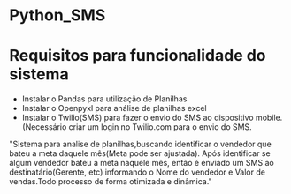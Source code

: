 # Python_SMS
# Requisitos para funcionalidade do sistema
- Instalar o Pandas para utilização de Planilhas
- Instalar o Openpyxl para análise de planilhas excel
- Instalar o Twilio(SMS) para fazer o envio do SMS ao dispositivo mobile.(Necessário criar um login no Twilio.com para o envio do SMS.

"Sistema para analise de planilhas,buscando identificar o vendedor que bateu a meta daquele mês(Meta pode ser ajustada).
Após identificar se algum vendedor bateu a meta naquele mês, então é enviado um SMS ao destinatário(Gerente, etc) informando o Nome do vendedor e Valor de vendas.Todo processo de forma otimizada e dinâmica."
